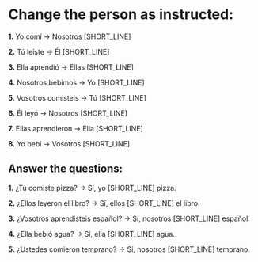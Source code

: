 # Change the person as instructed:

**1.** Yo comí → Nosotros [SHORT_LINE]

**2.** Tú leíste → Él [SHORT_LINE]

**3.** Ella aprendió → Ellas [SHORT_LINE]

**4.** Nosotros bebimos → Yo [SHORT_LINE]

**5.** Vosotros comisteis → Tú [SHORT_LINE]

**6.** Él leyó → Nosotros [SHORT_LINE]

**7.** Ellas aprendieron → Ella [SHORT_LINE]

**8.** Yo bebí → Vosotros [SHORT_LINE]

## Answer the questions:

**1.** ¿Tú comiste pizza? → Sí, yo [SHORT_LINE] pizza.

**2.** ¿Ellos leyeron el libro? → Sí, ellos [SHORT_LINE] el libro.

**3.** ¿Vosotros aprendisteis español? → Sí, nosotros [SHORT_LINE] español.

**4.** ¿Ella bebió agua? → Sí, ella [SHORT_LINE] agua.

**5.** ¿Ustedes comieron temprano? → Sí, nosotros [SHORT_LINE] temprano.